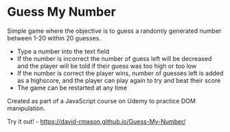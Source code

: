 # Guess My Number

Simple game where the objective is to guess a randomly generated number between 1-20 within 20 guesses.

  - Type a number into the text field
  - If the number is incorrect the number of guess left will be decreased and the player will be told if their guess was too high or too low
  - If the number is correct the player wins, number of guesses left is added as a highscore, and the player can play again to try and beat their score
  - The game can be restarted at any time
  
Created as part of a JavaScript course on Udemy to practice DOM manipulation.

Try it out! - https://david-rmason.github.io/Guess-My-Number/
